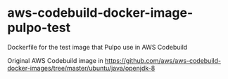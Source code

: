 # aws-codebuild-docker-image-pulpo-test

Dockerfile for the test image that Pulpo use in AWS Codebuild

Original AWS Codebuild image in https://github.com/aws/aws-codebuild-docker-images/tree/master/ubuntu/java/openjdk-8
